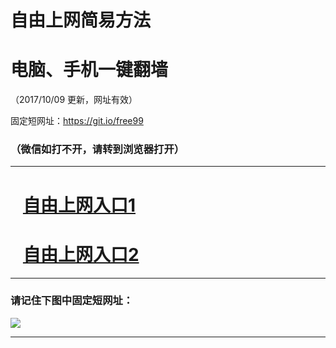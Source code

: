 ﻿# 自由上网简易方法

# 电脑、手机一键翻墙

（2017/10/09 更新，网址有效）

固定短网址：https://git.io/free99

### （微信如打不开，请转到浏览器打开）


***





# &nbsp;&nbsp; <a href="http://ft717922092.fwq-tz-1001.info/fwqtz01.html?t=100900122223 " target="_blank">自由上网入口1</a>
# &nbsp;&nbsp; <a href="http://ft1771632339.fwq-tz-1002.info/fwqtz02.html?t=10090019439 " target="_blank">自由上网入口2</a>
***

### 请记住下图中固定短网址：

<img src="https://s3-us-west-2.amazonaws.com/fwq-1001/yjfq-20170905okok.png" /> 


***


